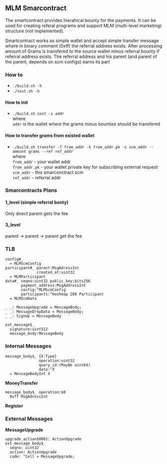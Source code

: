 ## MLM Smarcontract

The smartcontract provides hierahical bounty for the payments. It can be used for creating referal programs and support MLM (multi-level marketing) structure (not implemented).  

Smartcontract works as simple wallet and accept simple transfer message where in binary comment (0xff) the referral address exists. After processing amount of Grams is transfered to the source wallet minus referral bounty if referral address exists. The referral address and his parent (and parent of the parent, depends on scm configs) earns its part

### How to

* `./build.sh -h`
* `./test.sh -h`

#### How to init

* `./build.sh init -s addr`   
  where  
  `addr` is the wallet where the grams minus bounties should be transfered

#### How to transfer grams from existed wallet

* `./build.sh transfer -f from_addr -k from_addr.pk -s scm_addr --amount grams --ref ref_addr`  
  where   
  `from_addr` - your wallet addr  
  `from_addr.pk` - your wallet private key for subscribing external request  
  `scm_addr` - this smarconctract scm  
  `ref_addr` - referral addr  

### Smarcontracts Plans

#### 1_level (simple referral bonty)

Only direct parent gets the fee


#### 3_level

parent -> parent -> parent get the fee


### TLB 

```
config#_
  = MLMScmConfig
participant#_ parent:MsgAdressInt
              created_at:uint32
  = MLMParticipant
data#_ seqno:uint32 public_key:bits256
       payment_address:MsgAddressInt
       config:^MLMScmConfig
       participants:^Hashmap 288 Participant
  = MLMScmData
```

```
_ _: MessageUpgrade = MessageBody;
_ _: MessageDropData = MessageBody;
_ _: SignUp = MessageBody

ext_message$_
  signature:uint512
  message_body:MessageBody
```

### Internal Messages

```
message_body$_ {X:Type}
               operation:uint32
               query_id:(MayBe uint64)
               data:^X
  = MessageBodyInt X
```

**MoneyTransfer**
```
message_body$_ operation:$0
  0xff MsgAdressInt
```

**Register**

### External Messages

**MessageUpgrade**
```
upgrade_action$0001: ActionUpgrade
ext_message_body$_
  seqno: uint32
  action: ActionUpgrade
  code: ^Cell = MessageUpgrade;
```
